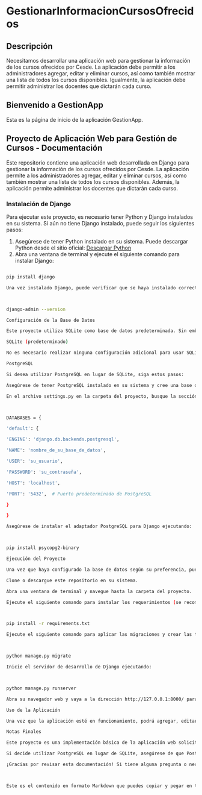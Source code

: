 # GestionarInformacionCursosOfrecidos

## Descripción

Necesitamos desarrollar una aplicación web para gestionar la información de los cursos ofrecidos por Cesde. La aplicación debe permitir a los administradores agregar, editar y eliminar cursos, así como también mostrar una lista de todos los cursos disponibles. Igualmente, la aplicación debe permitir administrar los docentes que dictarán cada curso.

## Bienvenido a GestionApp

Esta es la página de inicio de la aplicación GestionApp.

## Proyecto de Aplicación Web para Gestión de Cursos - Documentación

Este repositorio contiene una aplicación web desarrollada en Django para gestionar la información de los cursos ofrecidos por Cesde. La aplicación permite a los administradores agregar, editar y eliminar cursos, así como también mostrar una lista de todos los cursos disponibles. Además, la aplicación permite administrar los docentes que dictarán cada curso.

### Instalación de Django

Para ejecutar este proyecto, es necesario tener Python y Django instalados en su sistema. Si aún no tiene Django instalado, puede seguir los siguientes pasos:

1. Asegúrese de tener Python instalado en su sistema. Puede descargar Python desde el sitio oficial: [Descargar Python](https://www.python.org/downloads/)
1. Abra una ventana de terminal y ejecute el siguiente comando para instalar Django:

```bash

pip install django

Una vez instalado Django, puede verificar que se haya instalado correctamente ejecutando:



django-admin --version

Configuración de la Base de Datos

Este proyecto utiliza SQLite como base de datos predeterminada. Sin embargo, también es posible utilizar PostgreSQL si así se prefiere. A continuación, se proporcionan instrucciones para ambas opciones:

SQLite (predeterminado)

No es necesario realizar ninguna configuración adicional para usar SQLite, ya que es la base de datos predeterminada de Django. La configuración se encuentra en el archivo settings.py en la carpeta del proyecto.

PostgreSQL

Si desea utilizar PostgreSQL en lugar de SQLite, siga estos pasos:

Asegúrese de tener PostgreSQL instalado en su sistema y cree una base de datos para el proyecto.

En el archivo settings.py en la carpeta del proyecto, busque la sección DATABASES y configure los parámetros de conexión de la siguiente manera:



DATABASES = {

'default': {

'ENGINE': 'django.db.backends.postgresql',

'NAME': 'nombre_de_su_base_de_datos',

'USER': 'su_usuario',

'PASSWORD': 'su_contraseña',

'HOST': 'localhost',

'PORT': '5432',  # Puerto predeterminado de PostgreSQL

}

}

Asegúrese de instalar el adaptador PostgreSQL para Django ejecutando:



pip install psycopg2-binary

Ejecución del Proyecto

Una vez que haya configurado la base de datos según su preferencia, puede seguir estos pasos para ejecutar el proyecto:

Clone o descargue este repositorio en su sistema.

Abra una ventana de terminal y navegue hasta la carpeta del proyecto.

Ejecute el siguiente comando para instalar los requerimientos (se recomienda crear un entorno virtual):



pip install -r requirements.txt

Ejecute el siguiente comando para aplicar las migraciones y crear las tablas en la base de datos:



python manage.py migrate

Inicie el servidor de desarrollo de Django ejecutando:



python manage.py runserver

Abra su navegador web y vaya a la dirección http://127.0.0.1:8000/ para acceder a la aplicación.

Uso de la Aplicación

Una vez que la aplicación esté en funcionamiento, podrá agregar, editar y eliminar cursos, así como administrar los docentes que dictarán cada curso. La interfaz es intuitiva y seguirá las instrucciones en pantalla.

Notas Finales

Este proyecto es una implementación básica de la aplicación web solicitada. Puede ser extendido y mejorado para cumplir con requisitos adicionales y características avanzadas.

Si decide utilizar PostgreSQL en lugar de SQLite, asegúrese de que PostgreSQL esté correctamente configurado en su sistema.

¡Gracias por revisar esta documentación! Si tiene alguna pregunta o necesita ayuda adicional, no dude en ponerse en contacto.



Este es el contenido en formato Markdown que puedes copiar y pegar en tu archivo `README.md` en GitHub.